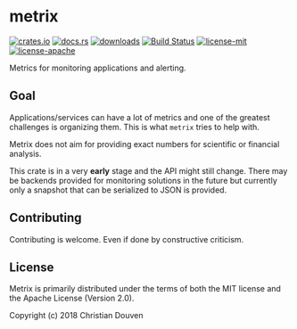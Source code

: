 # metrix

[![crates.io](https://img.shields.io/crates/v/metrix.svg)](https://crates.io/crates/metrix) 
[![docs.rs](https://docs.rs/metrix/badge.svg)](https://docs.rs/metrix) 
[![downloads](https://img.shields.io/crates/d/metrix.svg)](https://crates.io/crates/metrix) 
[![Build Status](https://travis-ci.org/chridou/metrix.svg?branch=master)](https://travis-ci.org/chridou/metrix) 
[![license-mit](http://img.shields.io/badge/license-MIT-blue.svg)](https://github.com/chridou/metrix/blob/master/LICENSE-MIT) 
[![license-apache](http://img.shields.io/badge/license-APACHE-blue.svg)](https://github.com/chridou/metrix/blob/master/LICENSE-APACHE)


Metrics for monitoring applications and alerting.

## Goal

Applications/services can have a lot of metrics and one of the greatest challenges is 
organizing them. This is what `metrix` tries to help with.

Metrix does not aim for providing exact numbers for scientific or financial analysis.

This crate is in a very **early** stage and the API might still change. There may be
backends provided for monitoring solutions in the future 
but currently only a snapshot that can be 
serialized to JSON is provided.

## Contributing

Contributing is welcome. Even if done by constructive criticism.

## License

Metrix is primarily distributed under the terms of
both the MIT license and the Apache License (Version 2.0).

Copyright (c) 2018 Christian Douven

